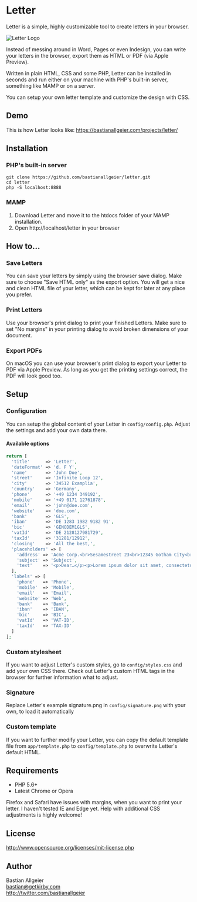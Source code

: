 # Letter

Letter is a simple, highly customizable tool to create letters in your browser. 

![Letter Logo](https://bastianallgeier.com/projects/letter/app/favicon.png)

Instead of messing around in Word, Pages or even Indesign, you can write your letters in the browser, export them as HTML or PDF (via Apple Preview). 

Written in plain HTML, CSS and some PHP, Letter can be installed in seconds and run either on your machine with PHP's built-in server, something like MAMP or on a server. 

You can setup your own letter template and customize the design with CSS. 

## Demo

This is how Letter looks like: https://bastianallgeier.com/projects/letter/

## Installation

### PHP's built-in server

```
git clone https://github.com/bastianallgeier/letter.git
cd letter
php -S localhost:8888
```

### MAMP

1. Download Letter and move it to the htdocs folder of your MAMP installation. 
2. Open http://localhost/letter in your browser

## How to…

### Save Letters
You can save your letters by simply using the browser save dialog. Make sure to choose "Save HTML only" as the export option. You will get a nice and clean HTML file of your letter, which can be kept for later at any place you prefer. 

### Print Letters
Use your browser's print dialog to print your finished Letters. Make sure to set "No margins" in your printing dialog to avoid broken dimensions of your document. 

### Export PDFs
On macOS you can use your browser's print dialog to export your Letter to PDF via Apple Preview. As long as you get the printing settings correct, the PDF will look good too. 

## Setup

### Configuration 

You can setup the global content of your Letter in `config/config.php`. Adjust the settings and add your own data there. 

#### Available options

```php
return [
  'title'      => 'Letter',
  'dateFormat' => 'd. F Y',
  'name'       => 'John Doe',
  'street'     => 'Infinite Loop 12',
  'city'       => '34512 Examplia',
  'country'    => 'Germany',
  'phone'      => '+49 1234 349192',
  'mobile'     => '+49 0171 12761878',
  'email'      => 'john@doe.com',
  'website'    => 'doe.com',
  'bank'       => 'GLS',
  'iban'       => 'DE 1283 1982 9182 91',
  'bic'        => 'GENODEM1GLS',
  'vatId'      => 'DE 2128127981729',
  'taxId'      => '31281/12912',
  'closing'    => 'All the best,',
  'placeholders' => [
    'address' => 'Acme Corp.<br>Sesamestreet 23<br>12345 Gotham City<br>USA',
    'subject' => 'Subject',
    'text'    => '<p>Dear…</p><p>Lorem ipsum dolor sit amet, consectetuer adipiscing elit. Aenean commodo ligula eget dolor. Aenean massa. Cum sociis natoque penatibus et magnis dis parturient montes, nascetur ridiculus mus. Donec quam felis, ultricies nec, pellentesque eu, pretium quis, sem. Nulla consequat massa quis enim. Donec pede justo, fringilla vel, aliquet nec, vulputate eget, arcu. In enim justo, rhoncus ut, imperdiet a, venenatis vitae, justo. Nullam dictum felis eu pede mollis pretium.</p>'
  ],
  'labels' => [
    'phone'   => 'Phone',
    'mobile'  => 'Mobile',
    'email'   => 'Email',
    'website' => 'Web',
    'bank'    => 'Bank',
    'iban'    => 'IBAN',
    'bic'     => 'BIC',
    'vatId'   => 'VAT-ID',
    'taxId'   => 'TAX-ID'
  ]
];
```

### Custom stylesheet

If you want to adjust Letter's custom styles, go to `config/styles.css` and add your own CSS there. Check out Letter's custom HTML tags in the browser for further information what to adjust. 

### Signature

Replace Letter's example signature.png in `config/signature.png` with your own, to load it automatically

### Custom template

If you want to further modify your Letter, you can copy the default template file from `app/template.php` to `config/template.php` to overwrite Letter's default HTML.

## Requirements

- PHP 5.6+
- Latest Chrome or Opera

Firefox and Safari have issues with margins, when you want to print your letter. I haven't tested IE and Edge yet. Help with additional CSS adjustments is highly welcome! 

## License 

<http://www.opensource.org/licenses/mit-license.php>

## Author

Bastian Allgeier   
<bastian@getkirby.com>  
<http://twitter.com/bastianallgeier>
